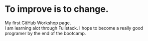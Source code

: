 
# To improve is to change.
My first GitHub Workshop page.  
I am learning alot through Fullstack. I hope to become a really good programer by the end of the bootcamp. 
